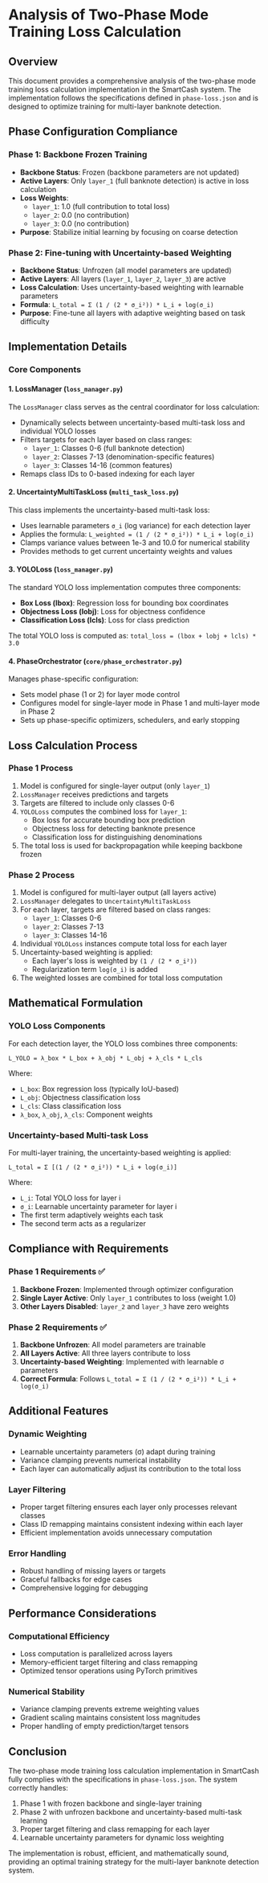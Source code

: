 # Analysis of Two-Phase Mode Training Loss Calculation

## Overview

This document provides a comprehensive analysis of the two-phase mode training loss calculation implementation in the SmartCash system. The implementation follows the specifications defined in `phase-loss.json` and is designed to optimize training for multi-layer banknote detection.

## Phase Configuration Compliance

### Phase 1: Backbone Frozen Training
- **Backbone Status**: Frozen (backbone parameters are not updated)
- **Active Layers**: Only `layer_1` (full banknote detection) is active in loss calculation
- **Loss Weights**: 
  - `layer_1`: 1.0 (full contribution to total loss)
  - `layer_2`: 0.0 (no contribution)
  - `layer_3`: 0.0 (no contribution)
- **Purpose**: Stabilize initial learning by focusing on coarse detection

### Phase 2: Fine-tuning with Uncertainty-based Weighting
- **Backbone Status**: Unfrozen (all model parameters are updated)
- **Active Layers**: All layers (`layer_1`, `layer_2`, `layer_3`) are active
- **Loss Calculation**: Uses uncertainty-based weighting with learnable parameters
- **Formula**: `L_total = Σ (1 / (2 * σ_i²)) * L_i + log(σ_i)`
- **Purpose**: Fine-tune all layers with adaptive weighting based on task difficulty

## Implementation Details

### Core Components

#### 1. LossManager (`loss_manager.py`)
The `LossManager` class serves as the central coordinator for loss calculation:

- Dynamically selects between uncertainty-based multi-task loss and individual YOLO losses
- Filters targets for each layer based on class ranges:
  - `layer_1`: Classes 0-6 (full banknote detection)
  - `layer_2`: Classes 7-13 (denomination-specific features)
  - `layer_3`: Classes 14-16 (common features)
- Remaps class IDs to 0-based indexing for each layer

#### 2. UncertaintyMultiTaskLoss (`multi_task_loss.py`)
This class implements the uncertainty-based multi-task loss:

- Uses learnable parameters `σ_i` (log variance) for each detection layer
- Applies the formula: `L_weighted = (1 / (2 * σ_i²)) * L_i + log(σ_i)`
- Clamps variance values between 1e-3 and 10.0 for numerical stability
- Provides methods to get current uncertainty weights and values

#### 3. YOLOLoss (`loss_manager.py`)
The standard YOLO loss implementation computes three components:

- **Box Loss (lbox)**: Regression loss for bounding box coordinates
- **Objectness Loss (lobj)**: Loss for objectness confidence
- **Classification Loss (lcls)**: Loss for class prediction

The total YOLO loss is computed as: `total_loss = (lbox + lobj + lcls) * 3.0`

#### 4. PhaseOrchestrator (`core/phase_orchestrator.py`)
Manages phase-specific configuration:

- Sets model phase (1 or 2) for layer mode control
- Configures model for single-layer mode in Phase 1 and multi-layer mode in Phase 2
- Sets up phase-specific optimizers, schedulers, and early stopping

## Loss Calculation Process

### Phase 1 Process
1. Model is configured for single-layer output (only `layer_1`)
2. `LossManager` receives predictions and targets
3. Targets are filtered to include only classes 0-6
4. `YOLOLoss` computes the combined loss for `layer_1`:
   - Box loss for accurate bounding box prediction
   - Objectness loss for detecting banknote presence
   - Classification loss for distinguishing denominations
5. The total loss is used for backpropagation while keeping backbone frozen

### Phase 2 Process
1. Model is configured for multi-layer output (all layers active)
2. `LossManager` delegates to `UncertaintyMultiTaskLoss`
3. For each layer, targets are filtered based on class ranges:
   - `layer_1`: Classes 0-6
   - `layer_2`: Classes 7-13
   - `layer_3`: Classes 14-16
4. Individual `YOLOLoss` instances compute total loss for each layer
5. Uncertainty-based weighting is applied:
   - Each layer's loss is weighted by `(1 / (2 * σ_i²))`
   - Regularization term `log(σ_i)` is added
6. The weighted losses are combined for total loss computation

## Mathematical Formulation

### YOLO Loss Components
For each detection layer, the YOLO loss combines three components:

```
L_YOLO = λ_box * L_box + λ_obj * L_obj + λ_cls * L_cls
```

Where:
- `L_box`: Box regression loss (typically IoU-based)
- `L_obj`: Objectness classification loss
- `L_cls`: Class classification loss
- `λ_box`, `λ_obj`, `λ_cls`: Component weights

### Uncertainty-based Multi-task Loss
For multi-layer training, the uncertainty-based weighting is applied:

```
L_total = Σ [(1 / (2 * σ_i²)) * L_i + log(σ_i)]
```

Where:
- `L_i`: Total YOLO loss for layer i
- `σ_i`: Learnable uncertainty parameter for layer i
- The first term adaptively weights each task
- The second term acts as a regularizer

## Compliance with Requirements

### Phase 1 Requirements ✅
1. **Backbone Frozen**: Implemented through optimizer configuration
2. **Single Layer Active**: Only `layer_1` contributes to loss (weight 1.0)
3. **Other Layers Disabled**: `layer_2` and `layer_3` have zero weights

### Phase 2 Requirements ✅
1. **Backbone Unfrozen**: All model parameters are trainable
2. **All Layers Active**: All three layers contribute to loss
3. **Uncertainty-based Weighting**: Implemented with learnable σ parameters
4. **Correct Formula**: Follows `L_total = Σ (1 / (2 * σ_i²)) * L_i + log(σ_i)`

## Additional Features

### Dynamic Weighting
- Learnable uncertainty parameters (σ) adapt during training
- Variance clamping prevents numerical instability
- Each layer can automatically adjust its contribution to the total loss

### Layer Filtering
- Proper target filtering ensures each layer only processes relevant classes
- Class ID remapping maintains consistent indexing within each layer
- Efficient implementation avoids unnecessary computation

### Error Handling
- Robust handling of missing layers or targets
- Graceful fallbacks for edge cases
- Comprehensive logging for debugging

## Performance Considerations

### Computational Efficiency
- Loss computation is parallelized across layers
- Memory-efficient target filtering and class remapping
- Optimized tensor operations using PyTorch primitives

### Numerical Stability
- Variance clamping prevents extreme weighting values
- Gradient scaling maintains consistent loss magnitudes
- Proper handling of empty prediction/target tensors

## Conclusion

The two-phase mode training loss calculation implementation in SmartCash fully complies with the specifications in `phase-loss.json`. The system correctly handles:

1. Phase 1 with frozen backbone and single-layer training
2. Phase 2 with unfrozen backbone and uncertainty-based multi-task learning
3. Proper target filtering and class remapping for each layer
4. Learnable uncertainty parameters for dynamic loss weighting

The implementation is robust, efficient, and mathematically sound, providing an optimal training strategy for the multi-layer banknote detection system.